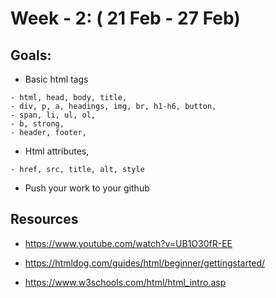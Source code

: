 # Week - 2: ( 21 Feb - 27 Feb)
## Goals:

* Basic html tags
```
- html, head, body, title,
- div, p, a, headings, img, br, h1-h6, button, 
- span, li, ul, ol,
- b, strong, 
- header, footer,
```

* Html attributes, 
```
- href, src, title, alt, style
```

* Push your work to your github

## Resources

- https://www.youtube.com/watch?v=UB1O30fR-EE

- https://htmldog.com/guides/html/beginner/gettingstarted/

- https://www.w3schools.com/html/html_intro.asp
